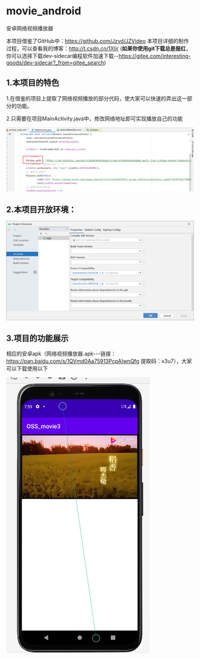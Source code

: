 # movie_android
安卓网络视频播放器

本项目借鉴了GitHub中：https://github.com/Jzvd/JZVideo
本项目详细的制作过程，可以查看我的博客：http://t.csdn.cn/1XIjr
(**如果你使用git下载总是报红**，你可以选择下载dev-sidecar编程软件加速下载--https://gitee.com/interesting-goods/dev-sidecar?_from=gitee_search)


## 1.本项目的特色

​		1.在借鉴的项目上提取了网络视频播放的部分代码，使大家可以快速的弄出这一部分的功能。

​		2.只需要在项目MainActivity.java中，修改网络地址即可实现播放自己的功能

![image-20220821155239706](./image/test.png)



## 2.本项目开放环境：

![image-20220821155239706](./image/environment.png)

## 3.项目的功能展示

相应的安卓apk（网络视频播放器.apk---链接：https://pan.baidu.com/s/1QVmd0Aa75913PcpAIwnQfg 提取码：x3u7），大家可以下载使用以下

![image-20220821155239706](./image/shows.png)

